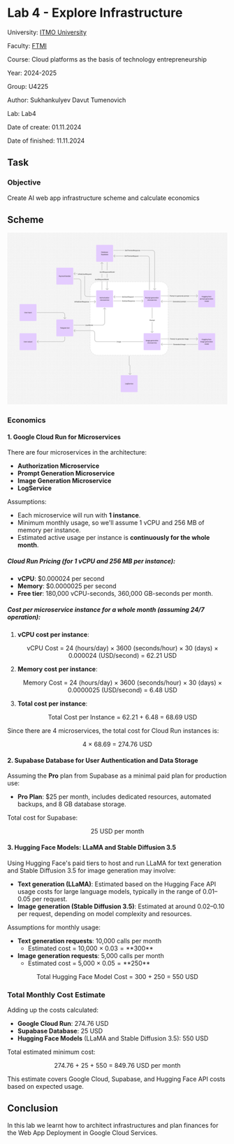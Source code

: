 # Lab 4 - Explore Infrastructure

University: [ITMO University](https://itmo.ru)

Faculty: [FTMI](https://ftmi.itmo.ru)

Course: Cloud platforms as the basis of technology entrepreneurship

Year: 2024-2025

Group: U4225

Author: Sukhankulyev Davut Tumenovich

Lab: Lab4

Date of create: 01.11.2024

Date of finished: 11.11.2024

## Task

### Objective
Create AI web app infrastructure scheme and calculate economics

## Scheme

![Scheme](../media/lab4/1_Schema.jpg)

### Economics

#### 1. Google Cloud Run for Microservices
There are four microservices in the architecture:
   - **Authorization Microservice**
   - **Prompt Generation Microservice**
   - **Image Generation Microservice**
   - **LogService**

Assumptions:
- Each microservice will run with **1 instance**.
- Minimum monthly usage, so we'll assume 1 vCPU and 256 MB of memory per instance.
- Estimated active usage per instance is **continuously for the whole month**.

##### Cloud Run Pricing (for 1 vCPU and 256 MB per instance):
- **vCPU**: $0.000024 per second
- **Memory**: $0.0000025 per second
- **Free tier**: 180,000 vCPU-seconds, 360,000 GB-seconds per month.

##### Cost per microservice instance for a whole month (assuming 24/7 operation):

1. **vCPU cost per instance**:  
   <p align="center">
   vCPU Cost = 24 (hours/day) &times; 3600 (seconds/hour) &times; 30 (days) &times; 0.000024 (USD/second) = 62.21 USD
   </p>

2. **Memory cost per instance**:  
   <p align="center">
   Memory Cost = 24 (hours/day) &times; 3600 (seconds/hour) &times; 30 (days) &times; 0.0000025 (USD/second) = 6.48 USD
   </p>

3. **Total cost per instance**:  
   <p align="center">
   Total Cost per Instance = 62.21 + 6.48 = 68.69 USD
   </p>

Since there are 4 microservices, the total cost for Cloud Run instances is:
<p align="center">
4 &times; 68.69 = 274.76 USD
</p>

#### 2. Supabase Database for User Authentication and Data Storage
Assuming the **Pro** plan from Supabase as a minimal paid plan for production use:
- **Pro Plan**: $25 per month, includes dedicated resources, automated backups, and 8 GB database storage.

Total cost for Supabase:
<p align="center">
25 USD per month
</p>

#### 3. Hugging Face Models: LLaMA and Stable Diffusion 3.5
Using Hugging Face's paid tiers to host and run LLaMA for text generation and Stable Diffusion 3.5 for image generation may involve:
- **Text generation (LLaMA)**: Estimated based on the Hugging Face API usage costs for large language models, typically in the range of $0.01–$0.05 per request.
- **Image generation (Stable Diffusion 3.5)**: Estimated at around $0.02–$0.10 per request, depending on model complexity and resources.

Assumptions for monthly usage:
- **Text generation requests**: 10,000 calls per month
  - Estimated cost = 10,000 &times; $0.03 = **$300**
- **Image generation requests**: 5,000 calls per month
  - Estimated cost = 5,000 &times; $0.05 = **$250**

<p align="center">
Total Hugging Face Model Cost = 300 + 250 = 550 USD
</p>

### Total Monthly Cost Estimate
Adding up the costs calculated:
- **Google Cloud Run**: 274.76 USD
- **Supabase Database**: 25 USD
- **Hugging Face Models** (LLaMA and Stable Diffusion 3.5): 550 USD

Total estimated minimum cost:
<p align="center">
274.76 + 25 + 550 = 849.76 USD per month
</p>

This estimate covers Google Cloud, Supabase, and Hugging Face API costs based on expected usage.

## Conclusion
In this lab we learnt how to architect infrastructures and plan finances for the Web App Deployment in Google Cloud Services.